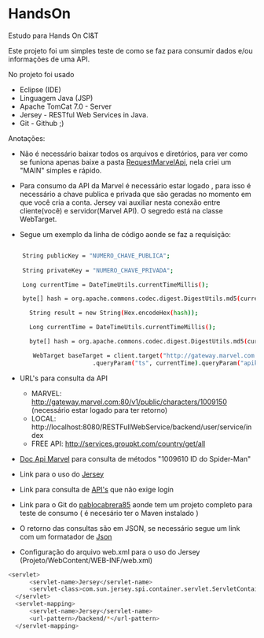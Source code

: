 # HandsOn
Estudo para Hands On CI&amp;T

Este projeto foi um simples teste de como se faz para consumir dados e/ou informações de uma API.

No projeto foi usado
 * Eclipse (IDE) 
 * Linguagem Java (JSP)
 * Apache TomCat 7.0 - Server
 * Jersey - RESTful Web Services in Java.
 * Git - Github ;)

Anotações:
- Não é necessário baixar todos os arquivos e diretórios, para ver como se funiona apenas baixe a pasta [RequestMarvelApi], nela criei um "MAIN" simples e rápido.
 
- Para consumo da API da Marvel é necessário estar logado , para isso é necessário a chave publica e privada que são geradas no momento em que você cria a conta. Jersey vai auxiliar nesta conexão entre cliente(você) e servidor(Marvel API). O segredo está na classe WebTarget.
- Segue um exemplo da linha de código aonde se faz a requisição:
```sh

  	String publicKey = "NUMERO_CHAVE_PUBLICA";
		
	String privateKey = "NUMERO_CHAVE_PRIVADA";

	Long currentTime = DateTimeUtils.currentTimeMillis();

	byte[] hash = org.apache.commons.codec.digest.DigestUtils.md5(currentTime + privateKey + publicKey);

	  String result = new String(Hex.encodeHex(hash));

	  Long currentTime = DateTimeUtils.currentTimeMillis();

	  byte[] hash = org.apache.commons.codec.digest.DigestUtils.md5(currentTime + chavePrivada + chavePublica);

	   WebTarget baseTarget = client.target("http://gateway.marvel.com:80/v1/public/characters/1009610")
						.queryParam("ts", currentTime).queryParam("apikey", chavePublica).queryParam("hash", result);
```
 
- URL's para consulta da API
   - MARVEL:   http://gateway.marvel.com:80/v1/public/characters/1009150 (necessário estar logado para ter retorno)
   - LOCAL:    http://localhost:8080/RESTFullWebService/backend/user/service/index
   - FREE API: http://services.groupkt.com/country/get/all 
 
- [Doc Api Marvel] para consulta de métodos "1009610 ID do Spider-Man"
- Link para o uso do [Jersey] 
- Link para consulta de [API's] que não exige login
- Link para o Git do [pablocabrera85] aonde tem um projeto completo para teste de consumo ( é necesário ter o Maven instalado )
- O retorno das consultas são em JSON, se necessário segue um link com um formatador de [Json]
- Configuração do arquivo web.xml para o uso do Jersey (Projeto/WebContent/WEB-INF/web.xml)
 
```sh
<servlet>
      <servlet-name>Jersey</servlet-name>
      <servlet-class>com.sun.jersey.spi.container.servlet.ServletContainer</servlet-class>
  </servlet>
  <servlet-mapping>
      <servlet-name>Jersey</servlet-name>
      <url-pattern>/backend/*</url-pattern>
  </servlet-mapping>
```
[RequestMarvelApi]: <https://github.com/AngeloAkm/HandsOn/tree/master/RequestMarvelApi>
 [Json]: <https://jsonformatter.curiousconcept.com/>
 [pablocabrera85]: <https://github.com/pablocabrera85/marvel-api-client>
 [Jersey]: <https://jersey.java.net/download.html>
 [API's]: <http://www.groupkt.com/post/f2129b88/free-restful-web-services-to-consume-and-test.htm>
 [Doc Api Marvel]: <http://developer.marvel.com/docs#!/public/getCreatorCollection_get_0>
